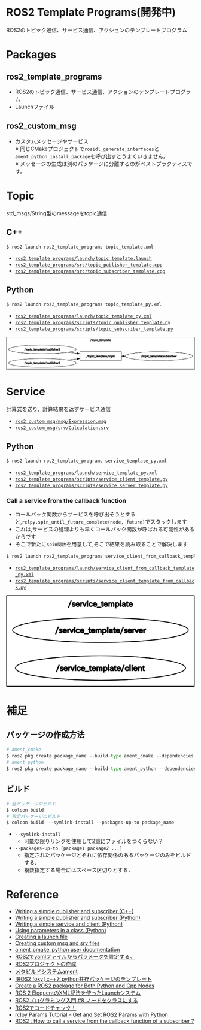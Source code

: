 # ROS2 Template Programs(開発中)
ROS2のトピック通信、サービス通信、アクションのテンプレートプログラム

# Packages
## ros2_template_programs
- ROS2のトピック通信、サービス通信、アクションのテンプレートプログラム
- Launchファイル

## ros2_custom_msg
- カスタムメッセージやサービス  
※ 同じCMakeプロジェクトで`rosidl_generate_interfaces`と `ament_python_install_package`を呼び出すとうまくいきません。  
※ メッセージの生成は別のパッケージに分離するのがベストプラクティスです。

# Topic
std_msgs/String型のmessageをtopic通信

## C++
```bash
$ ros2 launch ros2_template_programs topic_template.xml
```
- [`ros2_template_programs/launch/topic_template.launch`](ros2_template_programs/launch/topic_template.launch)
- [`ros2_template_programs/src/topic_publisher_template.cpp`](ros2_template_programs/src/topic_publisher_template.cpp)
- [`ros2_template_programs/src/topic_subscriber_template.cpp`](ros2_template_programs/src/topic_subscriber_template.cpp)

## Python
```py
$ ros2 launch ros2_template_programs topic_template_py.xml
```
- [`ros2_template_programs/launch/topic_template_py.xml`](ros2_template_programs/launch/topic_template_py.xml)
- [`ros2_template_programs/scripts/topic_publisher_template.py`](ros2_template_programs/scripts/topic_publisher_template.py)
- [`ros2_template_programs/scripts/topic_subscriber_template.py`](ros2_template_programs/scripts/topic_subscriber_template.py)

<div align="center">
    <img src="doc/img/topic.png">
</div>

# Service
計算式を送り，計算結果を返すサービス通信
- [`ros2_custom_msg/msg/Expression.msg`](ros2_custom_msg/msg/Expression.msg)
- [`ros2_custom_msg/srv/Calculation.srv`](ros2_custom_msg/srv/Calculation.srv)

## Python
```py
$ ros2 launch ros2_template_programs service_template_py.xml
```
- [`ros2_template_programs/launch/service_template_py.xml`](ros2_template_programs/launch/service_template_py.xml)
- [`ros2_template_programs/scripts/service_client_template.py`](ros2_template_programs/scripts/service_client_template.py)
- [`ros2_template_programs/scripts/service_server_template.py`](ros2_template_programs/scripts/service_server_template.py)

### Call a service from the callback function
- コールバック関数からサービスを呼び出そうとすると,`rclpy.spin_until_future_complete(node, future)`でスタックします
- これは,サービスの処理よりも早くコールバック関数が呼ばれる可能性があるからです
- そこで新たに`spin関数`を用意して,そこで結果を読み取ることで解決します
```py
$ ros2 launch ros2_template_programs service_client_from_callback_template_py.xml
```
- [`ros2_template_programs/launch/service_client_from_callback_template_py.xml`](ros2_template_programs/launch/service_client_from_callback_template_py.xml)
- [`ros2_template_programs/scripts/service_client_template_from_callback.py`](ros2_template_programs/scripts/service_client_template_from_callback.py)

<div align="center">
    <img src="doc/img/service.png">
</div> 

# 補足
## パッケージの作成方法
```py
# ament_cmake
$ ros2 pkg create package_name --build-type ament_cmake --dependencies rclcpp rclpy std_msgs
# ament_python
$ ros2 pkg create package_name --build-type ament_python --dependencies rclcpp rclpy std_msgs
```

## ビルド
```py
# 全パッケージのビルド
$ colcon build
# 指定パッケージのビルド
$ colcon build　--symlink-install --packages-up-to package_name
```
- `--symlink-install`
    - 可能な限りリンクを使用して2重にファイルをつくらない？
- `--packages-up-to [package1 package2 ...]`
    - 指定されたパッケージとそれに依存関係のあるパッケージのみをビルドする．
    - 複数指定する場合にはスペース区切りとする．

# Reference
- [Writing a simple publisher and subscriber (C++)](https://docs.ros.org/en/humble/Tutorials/Beginner-Client-Libraries/Writing-A-Simple-Cpp-Publisher-And-Subscriber.html)
- [Writing a simple publisher and subscriber (Python)](https://docs.ros.org/en/humble/Tutorials/Beginner-Client-Libraries/Writing-A-Simple-Py-Publisher-And-Subscriber.html)
- [Writing a simple service and client (Python)](https://docs.ros.org/en/humble/Tutorials/Beginner-Client-Libraries/Writing-A-Simple-Py-Service-And-Client.html)
- [Using parameters in a class (Python)](https://docs.ros.org/en/humble/Tutorials/Beginner-Client-Libraries/Using-Parameters-In-A-Class-Python.html)
- [Creating a launch file](https://docs.ros.org/en/humble/Tutorials/Intermediate/Launch/Creating-Launch-Files.html)
- [Creating custom msg and srv files](https://docs.ros.org/en/humble/Tutorials/Beginner-Client-Libraries/Custom-ROS2-Interfaces.html)
- [ament_cmake_python user documentation](https://docs.ros.org/en/foxy/How-To-Guides/Ament-CMake-Python-Documentation.html)
- [ROS2でyamlファイルからパラメータを設定する。](https://qiita.com/shigeharu_shibahata/items/82e8f562d2e6395ba115)
- [ROS2プロジェクトの作成](https://qiita.com/NeK/items/1d13d41bd0565e8da854)
- [メタビルドシステムament](https://www.youtalk.jp/2017/05/29/ament.html)
- [[ROS2 foxy] c++とpython共存パッケージのテンプレート](https://qiita.com/ousagi_sama/items/e1eb921f1b2e6b890133)
- [Create a ROS2 package for Both Python and Cpp Nodes](https://roboticsbackend.com/ros2-package-for-both-python-and-cpp-nodes/)
- [ROS 2 EloquentのXML記法を使ったLaunchシステム](https://www.youtalk.jp/2019/12/06/launch-xml.html)
- [ROS2プログラミング入門 #8 ノードをクラスにする](https://zenn.dev/uchidaryo/articles/ros2-programming-8)
- [ROS2でコードチェック！](https://hans-robo.hatenablog.com/entry/2020/04/08/084654)
- [rclpy Params Tutorial – Get and Set ROS2 Params with Python](https://roboticsbackend.com/rclpy-params-tutorial-get-set-ros2-params-with-python/)
- [ROS2 : How to call a service from the callback function of a subscriber ?](https://answers.ros.org/question/302037/ros2-how-to-call-a-service-from-the-callback-function-of-a-subscriber/)